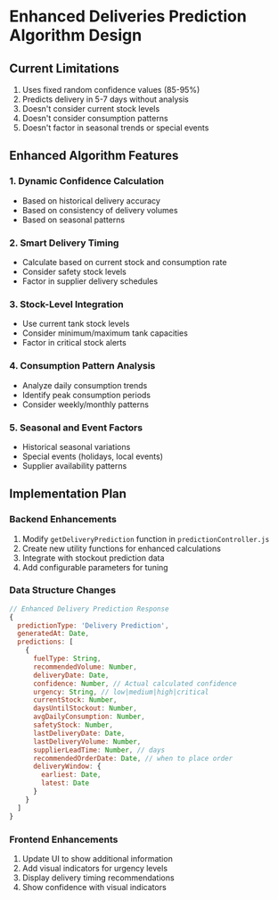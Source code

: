 # Enhanced Deliveries Prediction Algorithm Design

## Current Limitations
1. Uses fixed random confidence values (85-95%)
2. Predicts delivery in 5-7 days without analysis
3. Doesn't consider current stock levels
4. Doesn't consider consumption patterns
5. Doesn't factor in seasonal trends or special events

## Enhanced Algorithm Features

### 1. Dynamic Confidence Calculation
- Based on historical delivery accuracy
- Based on consistency of delivery volumes
- Based on seasonal patterns

### 2. Smart Delivery Timing
- Calculate based on current stock and consumption rate
- Consider safety stock levels
- Factor in supplier delivery schedules

### 3. Stock-Level Integration
- Use current tank stock levels
- Consider minimum/maximum tank capacities
- Factor in critical stock alerts

### 4. Consumption Pattern Analysis
- Analyze daily consumption trends
- Identify peak consumption periods
- Consider weekly/monthly patterns

### 5. Seasonal and Event Factors
- Historical seasonal variations
- Special events (holidays, local events)
- Supplier availability patterns

## Implementation Plan

### Backend Enhancements
1. Modify `getDeliveryPrediction` function in `predictionController.js`
2. Create new utility functions for enhanced calculations
3. Integrate with stockout prediction data
4. Add configurable parameters for tuning

### Data Structure Changes
```javascript
// Enhanced Delivery Prediction Response
{
  predictionType: 'Delivery Prediction',
  generatedAt: Date,
  predictions: [
    {
      fuelType: String,
      recommendedVolume: Number,
      deliveryDate: Date,
      confidence: Number, // Actual calculated confidence
      urgency: String, // low|medium|high|critical
      currentStock: Number,
      daysUntilStockout: Number,
      avgDailyConsumption: Number,
      safetyStock: Number,
      lastDeliveryDate: Date,
      lastDeliveryVolume: Number,
      supplierLeadTime: Number, // days
      recommendedOrderDate: Date, // when to place order
      deliveryWindow: {
        earliest: Date,
        latest: Date
      }
    }
  ]
}
```

### Frontend Enhancements
1. Update UI to show additional information
2. Add visual indicators for urgency levels
3. Display delivery timing recommendations
4. Show confidence with visual indicators